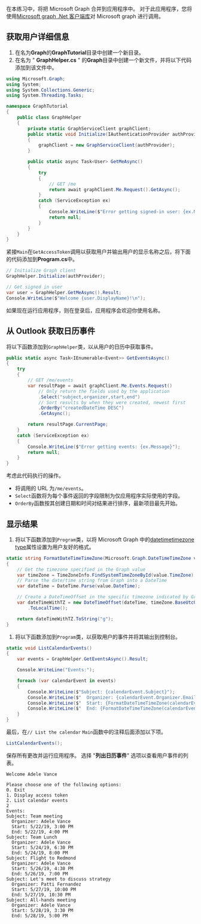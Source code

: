 <!-- markdownlint-disable MD002 MD041 -->

在本练习中，将把 Microsoft Graph 合并到应用程序中。 对于此应用程序，您将使用[Microsoft graph .Net 客户端库](https://github.com/microsoftgraph/msgraph-sdk-dotnet)对 Microsoft graph 进行调用。

## <a name="get-user-details"></a>获取用户详细信息

1. 在名为**Graph**的**GraphTutorial**目录中创建一个新目录。
1. 在名为 " **GraphHelper.cs** " 的**Graph**目录中创建一个新文件，并将以下代码添加到该文件中。

```csharp
using Microsoft.Graph;
using System;
using System.Collections.Generic;
using System.Threading.Tasks;

namespace GraphTutorial
{
    public class GraphHelper
    {
        private static GraphServiceClient graphClient;
        public static void Initialize(IAuthenticationProvider authProvider)
        {
            graphClient = new GraphServiceClient(authProvider);
        }

        public static async Task<User> GetMeAsync()
        {
            try
            {
                // GET /me
                return await graphClient.Me.Request().GetAsync();
            }
            catch (ServiceException ex)
            {
                Console.WriteLine($"Error getting signed-in user: {ex.Message}");
                return null;
            }
        }
    }
}
```

紧接`Main`在`GetAccessToken`调用以获取用户并输出用户的显示名称之后，将下面的代码添加到**Program.cs**中。

```csharp
// Initialize Graph client
GraphHelper.Initialize(authProvider);

// Get signed in user
var user = GraphHelper.GetMeAsync().Result;
Console.WriteLine($"Welcome {user.DisplayName}!\n");
```

如果现在运行应用程序，则在登录后，应用程序会欢迎你使用名称。

## <a name="get-calendar-events-from-outlook"></a>从 Outlook 获取日历事件

将以下函数添加到`GraphHelper`类，以从用户的日历中获取事件。

```csharp
public static async Task<IEnumerable<Event>> GetEventsAsync()
{
    try
    {
        // GET /me/events
        var resultPage = await graphClient.Me.Events.Request()
            // Only return the fields used by the application
            .Select("subject,organizer,start,end")
            // Sort results by when they were created, newest first
            .OrderBy("createdDateTime DESC")
            .GetAsync();

        return resultPage.CurrentPage;
    }
    catch (ServiceException ex)
    {
        Console.WriteLine($"Error getting events: {ex.Message}");
        return null;
    }
}
```

考虑此代码执行的操作。

- 将调用的 URL 为`/me/events`。
- `Select`函数将为每个事件返回的字段限制为仅应用程序实际使用的字段。
- `OrderBy`函数按其创建日期和时间对结果进行排序，最新项目最先开始。

## <a name="display-the-results"></a>显示结果

1. 将以下函数添加到`Program`类，以将 Microsoft Graph 中的[datetimetimezone type](/graph/api/resources/datetimetimezone?view=graph-rest-1.0)属性设置为用户友好的格式。

```csharp
static string FormatDateTimeTimeZone(Microsoft.Graph.DateTimeTimeZone value)
{
    // Get the timezone specified in the Graph value
    var timeZone = TimeZoneInfo.FindSystemTimeZoneById(value.TimeZone);
    // Parse the date/time string from Graph into a DateTime
    var dateTime = DateTime.Parse(value.DateTime);

    // Create a DateTimeOffset in the specific timezone indicated by Graph
    var dateTimeWithTZ = new DateTimeOffset(dateTime, timeZone.BaseUtcOffset)
        .ToLocalTime();

    return dateTimeWithTZ.ToString("g");
}
```

1. 将以下函数添加到`Program`类，以获取用户的事件并将其输出到控制台。

```csharp
static void ListCalendarEvents()
{
    var events = GraphHelper.GetEventsAsync().Result;

    Console.WriteLine("Events:");

    foreach (var calendarEvent in events)
    {
        Console.WriteLine($"Subject: {calendarEvent.Subject}");
        Console.WriteLine($"  Organizer: {calendarEvent.Organizer.EmailAddress.Name}");
        Console.WriteLine($"  Start: {FormatDateTimeTimeZone(calendarEvent.Start)}");
        Console.WriteLine($"  End: {FormatDateTimeTimeZone(calendarEvent.End)}");
    }
}
```

最后，在`// List the calendar` `Main`函数中的注释后面添加以下项。

```csharp
ListCalendarEvents();
```

保存所有更改并运行应用程序。 选择 "**列出日历事件**" 选项以查看用户事件的列表。

```Shell
Welcome Adele Vance

Please choose one of the following options:
0. Exit
1. Display access token
2. List calendar events
2
Events:
Subject: Team meeting
  Organizer: Adele Vance
  Start: 5/22/19, 3:00 PM
  End: 5/22/19, 4:00 PM
Subject: Team Lunch
  Organizer: Adele Vance
  Start: 5/24/19, 6:30 PM
  End: 5/24/19, 8:00 PM
Subject: Flight to Redmond
  Organizer: Adele Vance
  Start: 5/26/19, 4:30 PM
  End: 5/26/19, 7:00 PM
Subject: Let's meet to discuss strategy
  Organizer: Patti Fernandez
  Start: 5/27/19, 10:00 PM
  End: 5/27/19, 10:30 PM
Subject: All-hands meeting
  Organizer: Adele Vance
  Start: 5/28/19, 3:30 PM
  End: 5/28/19, 5:00 PM
```
